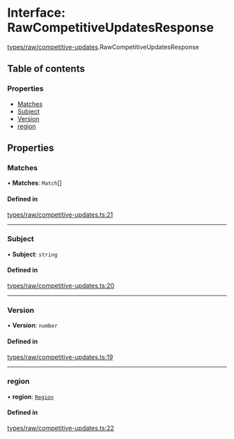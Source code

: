 # Interface: RawCompetitiveUpdatesResponse

[types/raw/competitive-updates](../modules/types_raw_competitive_updates.md).RawCompetitiveUpdatesResponse

## Table of contents

### Properties

- [Matches](types_raw_competitive_updates.RawCompetitiveUpdatesResponse.md#matches)
- [Subject](types_raw_competitive_updates.RawCompetitiveUpdatesResponse.md#subject)
- [Version](types_raw_competitive_updates.RawCompetitiveUpdatesResponse.md#version)
- [region](types_raw_competitive_updates.RawCompetitiveUpdatesResponse.md#region)

## Properties

### Matches

• **Matches**: `Match`[]

#### Defined in

[types/raw/competitive-updates.ts:21](https://github.com/jameslinimk/unofficial-valorant-api/blob/0ab3e91/package/src/types/raw/competitive-updates.ts#L21)

___

### Subject

• **Subject**: `string`

#### Defined in

[types/raw/competitive-updates.ts:20](https://github.com/jameslinimk/unofficial-valorant-api/blob/0ab3e91/package/src/types/raw/competitive-updates.ts#L20)

___

### Version

• **Version**: `number`

#### Defined in

[types/raw/competitive-updates.ts:19](https://github.com/jameslinimk/unofficial-valorant-api/blob/0ab3e91/package/src/types/raw/competitive-updates.ts#L19)

___

### region

• **region**: [`Region`](../modules/types_general.md#region)

#### Defined in

[types/raw/competitive-updates.ts:22](https://github.com/jameslinimk/unofficial-valorant-api/blob/0ab3e91/package/src/types/raw/competitive-updates.ts#L22)
